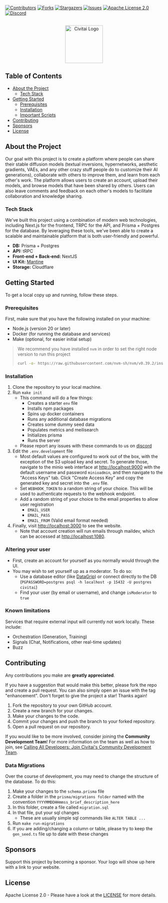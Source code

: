 [![Contributors][contributors-shield]][contributors-url]
[![Forks][forks-shield]][forks-url]
[![Stargazers][stars-shield]][stars-url]
[![Issues][issues-shield]][issues-url]
[![Apache License 2.0][license-shield]][license-url]
[![Discord][discord-shield]][discord-url]

<br />
<div align="center">
  <a href="https://civitai.com/">
    <img src="media/logo.png" alt="Civitai Logo" width="120" height="auto">
  </a>
</div>

## Table of Contents
- [About the Project](#about-the-project)
  - [Tech Stack](#tech-stack)
- [Getting Started](#getting-started)
  - [Prerequisites](#prerequisites)
  - [Installation](#installation)
  - [Important Scripts](#important-scripts)
- [Contributing](#contributing)
- [Sponsors](#sponsors)
- [License](#license)

## About the Project

Our goal with this project is to create a platform where people can share their stable diffusion models (textual inversions, hypernetworks, aesthetic gradients, VAEs, and any other crazy stuff people do to customize their AI generations), collaborate with others to improve them, and learn from each other's work. The platform allows users to create an account, upload their models, and browse models that have been shared by others. Users can also leave comments and feedback on each other's models to facilitate collaboration and knowledge sharing.

### Tech Stack

We've built this project using a combination of modern web technologies, including Next.js for the frontend, TRPC for the API, and Prisma + Postgres for the database. By leveraging these tools, we've been able to create a scalable and maintainable platform that is both user-friendly and powerful.

- **DB:** Prisma + Postgres
- **API:** tRPC
- **Front-end + Back-end:** NextJS
- **UI Kit:** [Mantine](https://mantine.dev/)
- **Storage:** Cloudflare

## Getting Started

To get a local copy up and running, follow these steps.

### Prerequisites

First, make sure that you have the following installed on your machine:
- Node.js (version 20 or later)
- Docker (for running the database and services)
- Make (optional, for easier initial setup)

> We recommend you have installed `nvm` in order to set the right node version to run this project
> ```sh
> curl -o- https://raw.githubusercontent.com/nvm-sh/nvm/v0.39.2/install.sh | bash
> ```

### Installation

1. Clone the repository to your local machine.
2. Run `make init`
   * This command will do a few things:
     * Creates a starter `env` file
     * Installs npm packages
     * Spins up docker containers
     * Runs any additional database migrations
     * Creates some dummy seed data
     * Populates metrics and meilisearch
     * Initializes prisma
     * Runs the server
   * Please report any issues with these commands to us on [discord][discord-url]
3. Edit the `.env.development` file
    * Most default values are configured to work out of the box, with the exception of the S3 upload key and secret. To generate those, navigate to the minio web interface at [http://localhost:9000](http://localhost:9000) with the default username and password `minioadmin`, and then navigate to the "Access Keys" tab. Click "Create Access Key" and copy the generated key and secret into the `.env` file.
    * Set `WEBHOOK_TOKEN` to a random string of your choice. This will be used to authenticate requests to the webhook endpoint.
    * Add a random string of your choice to the email properties to allow user registration
      * `EMAIL_USER`
      * `EMAIL_PASS`
      * `EMAIL_FROM` (Valid email format needed)
4. Finally, visit [http://localhost:3000](http://localhost:3000) to see the website.
    * Note that account creation will run emails through maildev, which can be accessed at [http://localhost:1080](http://localhost:1080).

### Altering your user
- First, create an account for yourself as you normally would through the UI.
- You may wish to set yourself up as a moderator. To do so:
  - Use a database editor (like [DataGrip](https://www.jetbrains.com/datagrip/)) or connect directly to the DB (`PGPASSWORD=postgres psql -h localhost -p 15432 -U postgres civitai`)
  - Find your user (by email or username), and change `isModerator` to `true`

### Known limitations

Services that require external input will currently not work locally. These include:
  - Orchestration (Generation, Training)
  - Signals (Chat, Notifications, other real-time updates)
  - Buzz

## Contributing

Any contributions you make are **greatly appreciated**.

If you have a suggestion that would make this better, please fork the repo and create a pull request. You can also simply open an issue with the tag "enhancement".
Don't forget to give the project a star! Thanks again!

1. Fork the repository to your own GitHub account.
2. Create a new branch for your changes.
3. Make your changes to the code.
4. Commit your changes and push the branch to your forked repository.
5. Open a pull request on our repository.

If you would like to be more involved, consider joining the **Community Development Team**! For more information on the team as well as how to join, see [Calling All Developers: Join Civitai's Community Development Team](https://civitai.com/articles/7782).

### Data Migrations

Over the course of development, you may need to change the structure of the database. To do this:

1. Make your changes to the `schema.prisma` file
2. Create a folder in the `prisma/migrations folder` named with the convention `YYYYMMDDHHmmss_brief_description_here`
3. In this folder, create a file called `migration.sql`
4. In that file, put your sql changes
   * These are usually simple sql commands like `ALTER TABLE ...`
5. Run `make run-migrations`
6. If you are adding/changing a column or table, please try to keep the `gen_seed.ts` file up to date with these changes

## Sponsors

Support this project by becoming a sponsor. Your logo will show up here with a link to your website.

## License
Apache License 2.0 - Please have a look at the [LICENSE](/LICENSE) for more details.


[contributors-shield]: https://img.shields.io/github/contributors/civitai/civitai.svg?style=for-the-badge
[contributors-url]: https://github.com/civitai/civitai/graphs/contributors
[forks-shield]: https://img.shields.io/github/forks/civitai/civitai.svg?style=for-the-badge
[forks-url]: https://github.com/civitai/civitai/network/members
[stars-shield]: https://img.shields.io/github/stars/civitai/civitai.svg?style=for-the-badge
[stars-url]: https://github.com/civitai/civitai/stargazers
[issues-shield]: https://img.shields.io/github/issues/civitai/civitai.svg?style=for-the-badge
[issues-url]: https://github.com/civitai/civitai/issues
[license-shield]: https://img.shields.io/github/license/civitai/civitai.svg?style=for-the-badge
[license-url]: https://github.com/civitai/civitai/blob/master/LICENSE
[discord-shield]: https://img.shields.io/discord/1037799583784370196?style=for-the-badge
[discord-url]: https://discord.gg/UwX5wKwm6c

